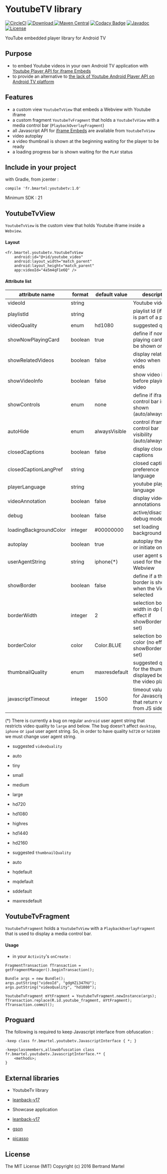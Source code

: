 # YoutubeTV library

[![CircleCI](https://img.shields.io/circleci/project/bertrandmartel/youtubetv.svg?maxAge=2592000?style=plastic)](https://circleci.com/gh/bertrandmartel/youtubetv) 
[![Download](https://api.bintray.com/packages/bertrandmartel/maven/youtubetv/images/download.svg) ](https://bintray.com/bertrandmartel/maven/youtubetv/_latestVersion)
[![Maven Central](https://maven-badges.herokuapp.com/maven-central/fr.bmartel/youtubetv/badge.svg)](https://maven-badges.herokuapp.com/maven-central/fr.bmartel/youtubetv)
[![Codacy Badge](https://api.codacy.com/project/badge/Grade/6dda219f0bf549058b6ba464311ec738)](https://www.codacy.com/app/bertrandmartel/youtubetv?utm_source=github.com&amp;utm_medium=referral&amp;utm_content=bertrandmartel/youtubetv&amp;utm_campaign=Badge_Grade)
[![Javadoc](http://javadoc-badge.appspot.com/fr.bmartel/youtubetv.svg?label=javadoc)](http://javadoc-badge.appspot.com/fr.bmartel/youtubetv)
[![License](http://img.shields.io/:license-mit-blue.svg)](LICENSE.md)

YouTube embedded player library for Android TV

## Purpose

* to embed Youtube videos in your own Android TV application with [Youtube Player API for iframe Embeds](https://developers.google.com/youtube/iframe_api_reference)
* to provide an alternative to [the lack of Youtube Android Player API on Android TV platform](https://code.google.com/p/gdata-issues/issues/detail?id=6998)

## Features

* a custom view `YoutubeTvView` that embeds a Webview with Youtube iframe
* a custom fragment `YoutubeTvFragment` that holds a `YoutubeTvView` with a media control bar (`PlaybackOverlayFragment`)
* all Javascript API for [iframe Embeds](https://developers.google.com/youtube/iframe_api_reference) are available from `YoutubeTvView`
* video autoplay
* a video thumbnail is shown at the beginning waiting for the player to be ready
* a loading progress bar is shown waiting for the `PLAY` status

## Include in your project

with Gradle, from jcenter :
```
compile 'fr.bmartel:youtubetv:1.0'
```

Minimum SDK : 21

## YoutubeTvView

`YoutubeTvView` is the custom view that holds Youtube iframe inside a `Webview`.

#### Layout

```
<fr.bmartel.youtubetv.YoutubeTvView
    android:id="@+id/youtube_video"
    android:layout_width="match_parent"
    android:layout_height="match_parent"
    app:videoId="4a5m4qF1e6Q" />
```

#### Attribute list

| attribute name |  format     | default value |  description   |
|----------------|-------------|---------------|----------------|
| videoId        | string      |               | Youtube video Id |
| playlistId     | string      |               | playlist Id (if video is part of a playlist) |
| videoQuality   | enum        |    hd1080     | suggested quality |
| showNowPlayingCard | boolean |     true      | define if now playing card must be shown or not |
| showRelatedVideos | boolean  |     false     | display related video when video ends |
| showVideoInfo    | boolean  |      false     | show video info before playing video |
| showControls   | enum |            none      | define if iframe control bar is shown (auto/always/none) |
| autoHide  | enum | alwaysVisible | control iframe control bar visibility (auto/always/none) |
| closedCaptions | boolean | false  | display closed captions |
| closedCaptionLangPref | string |  | closed captions preference language |
| playerLanguage | string |  | youtube player language |
| videoAnnotation | boolean | false | display video annotations |
| debug | boolean | false | active/disactive debug mode |
| loadingBackgroundColor | integer | #00000000 | set loading background color |
| autoplay | boolean | true | autoplay the video or initiate on click |
| userAgentString | string | iphone(*) | user agent string used for the Webview | 
| showBorder | boolean | false | define if a thin border is shown when the View is selected |
| borderWidth | integer | 2 | selection border width in dp (no effect if showBorder not set) |
| borderColor | color | Color.BLUE | selection border color (no effect if showBorder not set)
| thumbnailQuality | enum |  maxresdefault | suggested quality for the thumbnail displayed before the video plays | 
| javascriptTimeout | integer | 1500 | timeout value in ms for Javascript API that return values from JS side |

(*) There is currently a bug on regular `android` user agent string that restricts video quality to `large` and below. The bug doesn't affect `desktop`, `iphone` or `ipad` user agent string. So, in order to have quality `hd720` or `hd1080` we must change user agent string.

* suggested `videoQuality`

 * auto
 * tiny
 * small
 * medium
 * large
 * hd720
 * hd1080
 * highres
 * hd1440
 * hd2160

* suggested `thumbnailQuality`

 * auto
 * hqdefault
 * mqdefault
 * sddefault
 * maxresdefault

## YoutubeTvFragment

`YoutubeTvFragment` holds a `YoutubeTvView` with a `PlaybackOverlayFragment` that is used to display a media control bar.

#### Usage

* in your `Activity`'s `onCreate` : 

```
FragmentTransaction fTransaction = getFragmentManager().beginTransaction();

Bundle args = new Bundle();
args.putString("videoId", "gdgHZi347hU");
args.putString("videoQuality", "hd1080");

YoutubeTvFragment mYtFragment = YoutubeTvFragment.newInstance(args);
fTransaction.replace(R.id.youtube_fragment, mYtFragment);
fTransaction.commit();
```

## Proguard

The following is required to keep Javascript interface from obfuscation :
```
-keep class fr.bmartel.youtubetv.JavascriptInterface { *; }

-keepclassmembers,allowobfuscation class fr.bmartel.youtubetv.JavascriptInterface.** {
    <methods>;
}
```

## External libraries

* YoutubeTv library
 * [leanback-v17](https://developer.android.com/reference/android/support/v17/leanback/package-summary.html)

* Showcase application
 * [leanback-v17](https://developer.android.com/reference/android/support/v17/leanback/package-summary.html)
 * [gson](https://github.com/google/gson)
 * [picasso](https://github.com/square/picasso)

## License

The MIT License (MIT) Copyright (c) 2016 Bertrand Martel
